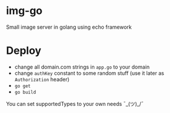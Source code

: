 # img-go
Small image server in golang using echo framework

# Deploy
- change all domain.com strings in `app.go` to your domain
- change `authKey` constant to some random stuff (use it later as `Authorization` header)
- `go get`
- `go build`

You can set supportedTypes to your own needs ¯\_(ツ)_/¯
